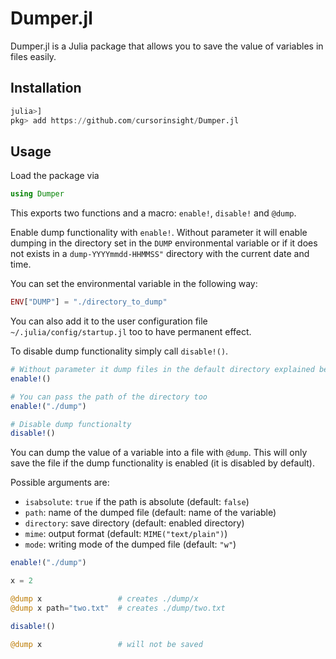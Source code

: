 # Dumper.jl

Dumper.jl is a Julia package that allows you to save the value of variables in
files easily.

## Installation

```julia
julia>]
pkg> add https://github.com/cursorinsight/Dumper.jl
```

## Usage

Load the package via

```julia
using Dumper
```

This exports two functions and a macro: `enable!`, `disable!` and `@dump`.

Enable dump functionality with `enable!`. Without parameter it will enable
dumping in the directory set in the `DUMP` environmental variable or if it does
not exists in a `dump-YYYYmmdd-HHMMSS"` directory with the current date and
time.

You can set the environmental variable in the following way:

```julia
ENV["DUMP"] = "./directory_to_dump"
```

You can also add it to the user configuration file `~/.julia/config/startup.jl`
too to have permanent effect.

To disable dump functionality simply call `disable!()`.

```julia
# Without parameter it dump files in the default directory explained before
enable!()

# You can pass the path of the directory too
enable!("./dump")

# Disable dump functionalty
disable!()
```

You can dump the value of a variable into a file with `@dump`. This will only
save the file if the dump functionality is enabled (it is disabled by default).

Possible arguments are:
  - `isabsolute`:   `true` if the path is absolute (default: `false`)
  - `path`:         name of the dumped file (default: name of the variable)
  - `directory`:    save directory (default: enabled directory)
  - `mime`:         output format (default: `MIME("text/plain")`)
  - `mode`:         writing mode of the dumped file (default: `"w"`)

```julia
enable!("./dump")

x = 2

@dump x                 # creates ./dump/x
@dump x path="two.txt"  # creates ./dump/two.txt

disable!()

@dump x                 # will not be saved
```
